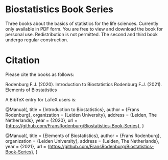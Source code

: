 # Biostatistics Book Series
Three books about the basics of statistics for the life sciences.
Currently only available in PDF form. You are free to view and download the book for personal use. Redistribution is not permitted. The second and third book undergo regular construction.

# Citation

Please cite the books as follows:

Rodenburg F.J. (2020). Introduction to Biostatistics
Rodenburg F.J. (2021). Elements of Biostatistics

A BibTeX entry for LaTeX users is:

@Manual{,
  title = {Introduction to Biostatistics},
  author = {Frans Rodenburg},
  organization = {Leiden University},
  address = {Leiden, The Netherlands},
  year = {2020},
  url = {https://github.com/FransRodenburg/Biostatistics-Book-Series},
}

@Manual{,
  title = {Elements of Biostatistics},
  author = {Frans Rodenburg},
  organization = {Leiden University},
  address = {Leiden, The Netherlands},
  year = {2021},
  url = {https://github.com/FransRodenburg/Biostatistics-Book-Series},
}
